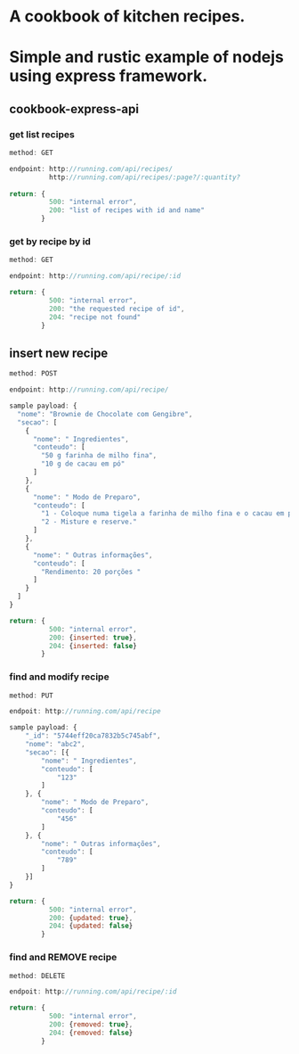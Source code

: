# A cookbook of kitchen recipes.
# Simple and rustic example of nodejs using express framework.

## cookbook-express-api

### get list recipes

```javascript
method: GET

endpoint: http://running.com/api/recipes/
          http://running.com/api/recipes/:page?/:quantity?
          
return: {
          500: "internal error",
          200: "list of recipes with id and name"
        }
```

### get by recipe by id

```javascript
method: GET

endpoint: http://running.com/api/recipe/:id

return: {
          500: "internal error",
          200: "the requested recipe of id",
          204: "recipe not found"
        }
```


## insert new recipe

```javascript
method: POST

endpoint: http://running.com/api/recipe/

sample payload: {
  "nome": "Brownie de Chocolate com Gengibre",
  "secao": [
    {
      "nome": " Ingredientes",
      "conteudo": [
        "50 g farinha de milho fina",
        "10 g de cacau em pó"
      ]
    },
    {
      "nome": " Modo de Preparo",
      "conteudo": [
        "1 - Coloque numa tigela a farinha de milho fina e o cacau em pó.",
        "2 - Misture e reserve."
      ]
    },
    {
      "nome": " Outras informações",
      "conteudo": [
        "Rendimento: 20 porções "
      ]
    }
  ]
}

return: {
          500: "internal error",
          200: {inserted: true},
          204: {inserted: false}
        }
```
### find and modify recipe

```javascript
method: PUT

endpoit: http://running.com/api/recipe

sample payload: {
    "_id": "5744eff20ca7832b5c745abf",
    "nome": "abc2",
    "secao": [{
        "nome": " Ingredientes",
        "conteudo": [
            "123"
        ]
    }, {
        "nome": " Modo de Preparo",
        "conteudo": [
            "456"
        ]
    }, {
        "nome": " Outras informações",
        "conteudo": [
            "789"
        ]
    }]
}

return: {
          500: "internal error",
          200: {updated: true},
          204: {updated: false}
        }
```

### find and REMOVE recipe

```javascript
method: DELETE

endpoit: http://running.com/api/recipe/:id

return: {
          500: "internal error",
          200: {removed: true},
          204: {removed: false}
        }
```
